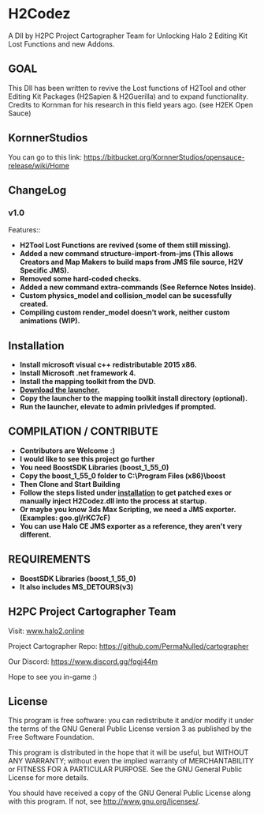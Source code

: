 # H2Codez
A Dll by H2PC Project Cartographer Team for Unlocking Halo 2 Editing Kit Lost Functions and new Addons.

## GOAL ##

This Dll has been written to revive the Lost functions of H2Tool and other Editing Kit Packages (H2Sapien & H2Guerilla) and to expand functionality.
Credits to Kornman for his research in this field years ago. (see H2EK Open Sauce)

## KornnerStudios ##
You can go to this link:
https://bitbucket.org/KornnerStudios/opensauce-release/wiki/Home

## ChangeLog ##
### v1.0 ###
Features::
* __H2Tool Lost Functions are revived (some of them still missing).__
* __Added a new command structure-import-from-jms (This allows Creators and Map Makers to build maps from JMS file source, H2V Specific JMS).__
* __Removed some hard-coded checks.__
* __Added a new command extra-commands (See Refernce Notes Inside).__
* __Custom physics_model and collision_model can be sucessfully created.__
* __Compiling custom render_model doesn't work, neither custom animations (WIP).__

## Installation
* __Install microsoft visual c++ redistributable 2015 x86.__
* __Install Microsoft .net framework 4.__
* __Install the mapping toolkit from the DVD.__
* __[Download the launcher.](https://ci.appveyor.com/api/projects/num0005/h2-toolkit-launcher/artifacts/Launcher/bin/Release/H2CodezLauncher.exe
)__
* __Copy the launcher to the mapping toolkit install directory (optional).__
* __Run the launcher, elevate to admin privledges if prompted.__

## COMPILATION / CONTRIBUTE ##
* __Contributors are Welcome :)__
* __I would like to see this project go further__
* __You need BoostSDK Libraries (boost_1_55_0)__
* __Copy the boost_1_55_0 folder to C:\Program Files (x86)\boost__
* __Then Clone and Start Building__
* __Follow the steps listed under [installation](#installation) to get patched exes or manually inject H2Codez.dll into the process at startup.__
* __Or maybe you know 3ds Max Scripting, we need a JMS exporter. (Examples: goo.gl/rKC7cF)__
* __You can use Halo CE JMS exporter as a reference, they aren't very different.__

## REQUIREMENTS ##
- __BoostSDK Libraries (boost_1_55_0)__
- __It also includes MS_DETOURS(v3)__

## H2PC Project Cartographer Team ##
Visit: www.halo2.online 

Project Cartographer Repo: https://github.com/PermaNulled/cartographer

Our Discord: https://www.discord.gg/fqgj44m

Hope to see you in-game :)

## License ##
This program is free software: you can redistribute it and/or modify
it under the terms of the GNU General Public License version 3 as published by
the Free Software Foundation.

This program is distributed in the hope that it will be useful,
but WITHOUT ANY WARRANTY; without even the implied warranty of
MERCHANTABILITY or FITNESS FOR A PARTICULAR PURPOSE.  See the
GNU General Public License for more details.

You should have received a copy of the GNU General Public License
along with this program.  If not, see http://www.gnu.org/licenses/.
